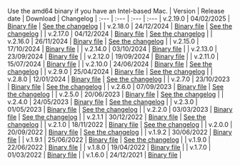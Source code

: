 Use the amd64 binary if you have an Intel-based Mac.
| Version | Release date | Download | Changelog |
:--- | :--- | :--- | :---
| v.2.19.0 | 04/02/2025 | [Binary file](https://storage.yandexcloud.net/yandexcloud-ydb/release/2.19.0/darwin/amd64/ydb) | [See the changelog](../../../changelog-cli.md#2-19-0) |
| v.2.18.0 | 24/12/2024 | [Binary file](https://storage.yandexcloud.net/yandexcloud-ydb/release/2.18.0/darwin/amd64/ydb) | [See the changelog](../../../changelog-cli.md#2-18-0) |
| v.2.17.0 | 04/12/2024 | [Binary file](https://storage.yandexcloud.net/yandexcloud-ydb/release/2.17.0/darwin/amd64/ydb) | [See the changelog](../../../changelog-cli.md#2-17-0) |
| v.2.16.0 | 26/11/2024 | [Binary file](https://storage.yandexcloud.net/yandexcloud-ydb/release/2.16.0/darwin/amd64/ydb) | [See the changelog](../../../changelog-cli.md#2-16-0) |
| v.2.15.0 | 17/10/2024 | [Binary file](https://storage.yandexcloud.net/yandexcloud-ydb/release/2.15.0/darwin/amd64/ydb) |
| v.2.14.0 | 03/10/2024 | [Binary file](https://storage.yandexcloud.net/yandexcloud-ydb/release/2.14.0/darwin/amd64/ydb) |
| v.2.13.0 | 23/09/2024 | [Binary file](https://storage.yandexcloud.net/yandexcloud-ydb/release/2.13.0/darwin/amd64/ydb) |
| v.2.12.0 | 19/09/2024 | [Binary file](https://storage.yandexcloud.net/yandexcloud-ydb/release/2.12.0/darwin/amd64/ydb) |
| v.2.11.0 | 15/07/2024 | [Binary file](https://storage.yandexcloud.net/yandexcloud-ydb/release/2.11.0/darwin/amd64/ydb) |
| v.2.10.0 | 24/06/2024 | [Binary file](https://storage.yandexcloud.net/yandexcloud-ydb/release/2.10.0/darwin/amd64/ydb) | [See the changelog](../../../changelog-cli.md#2-10-0) |
| v.2.9.0 | 25/04/2024 | [Binary file](https://storage.yandexcloud.net/yandexcloud-ydb/release/2.9.0/darwin/amd64/ydb) | [See the changelog](../../../changelog-cli.md#2-9-0) |
| v.2.8.0 | 12/01/2024 | [Binary file](https://storage.yandexcloud.net/yandexcloud-ydb/release/2.8.0/darwin/amd64/ydb) | [See the changelog](../../../changelog-cli.md#2-8-0) |
| v.2.7.0 | 23/10/2023 | [Binary file](https://storage.yandexcloud.net/yandexcloud-ydb/release/2.7.0/darwin/amd64/ydb) | [See the changelog](../../../changelog-cli.md#2-7-0) |
| v.2.6.0 | 07/09/2023 | [Binary file](https://storage.yandexcloud.net/yandexcloud-ydb/release/2.6.0/darwin/amd64/ydb) | [See the changelog](../../../changelog-cli.md#2-6-0) |
| v.2.5.0 | 20/06/2023 | [Binary file](https://storage.yandexcloud.net/yandexcloud-ydb/release/2.5.0/darwin/amd64/ydb) | [See the changelog](../../../changelog-cli.md#2-5-0) |
| v.2.4.0 | 24/05/2023 | [Binary file](https://storage.yandexcloud.net/yandexcloud-ydb/release/2.4.0/darwin/amd64/ydb) | [See the changelog](../../../changelog-cli.md#2-4-0) |
| v.2.3.0 | 01/05/2023 | [Binary file](https://storage.yandexcloud.net/yandexcloud-ydb/release/2.3.0/darwin/amd64/ydb) | [See the changelog](../../../changelog-cli.md#2-3-0) |
| v.2.2.0 | 03/03/2023 | [Binary file](https://storage.yandexcloud.net/yandexcloud-ydb/release/2.2.0/darwin/amd64/ydb) | [See the changelog](../../../changelog-cli.md#2-2-0) |
| v.2.1.1 | 30/12/2022 | [Binary file](https://storage.yandexcloud.net/yandexcloud-ydb/release/2.1.1/darwin/amd64/ydb) | [See the changelog](../../../changelog-cli.md#2-1-1) |
| v.2.1.0 | 18/11/2022 | [Binary file](https://storage.yandexcloud.net/yandexcloud-ydb/release/2.1.0/darwin/amd64/ydb) | [See the changelog](../../../changelog-cli.md#2-1-0) |
| v.2.0.0 | 20/09/2022 | [Binary file](https://storage.yandexcloud.net/yandexcloud-ydb/release/2.0.0/darwin/amd64/ydb) | [See the changelog](../../../changelog-cli.md#2-0-0) |
| v.1.9.2 | 30/06/2022 | [Binary file](https://storage.yandexcloud.net/yandexcloud-ydb/release/1.9.2/darwin/amd64/ydb) |
| v.1.9.1 | 25/06/2022 | [Binary file](https://storage.yandexcloud.net/yandexcloud-ydb/release/1.9.1/darwin/amd64/ydb) | [See the changelog](../../../changelog-cli.md#1-9-1) |
| v.1.9.0 | 22/06/2022 | [Binary file](https://storage.yandexcloud.net/yandexcloud-ydb/release/1.9.0/darwin/amd64/ydb) |
| v.1.8.0 | 19/04/2022 | [Binary file](https://storage.yandexcloud.net/yandexcloud-ydb/release/1.8.0/darwin/amd64/ydb) |
| v.1.7.0 | 01/03/2022 | [Binary file](https://storage.yandexcloud.net/yandexcloud-ydb/release/1.7.0/darwin/amd64/ydb) |
| v.1.6.0 | 24/12/2021 | [Binary file](https://storage.yandexcloud.net/yandexcloud-ydb/release/1.6.0/darwin/amd64/ydb) |
